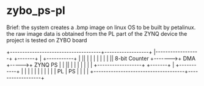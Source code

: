 # zybo_ps-pl
Brief:
the system creates a .bmp image on linux OS to be built by petalinux. the raw image data is obtained from the PL part of the ZYNQ device
the project is tested on ZYBO board

+-------------------------------------+------------------+
|------------------+        +-------+ |    +-----------+ |
||                 |        |       | |    |           | |
|| 8-bit Counter   +------->+ DMA   +----->+  ZYNQ PS  | |
||                 |        |       | |    |           | |
+------------------+        +-------+ |    +-----------+ |
|                                     |                  |
|                                     |                  |
|                                     |                  |
|     PL                              | PS               |
|                                     |                  |
+-------------------------------------+------------------+


